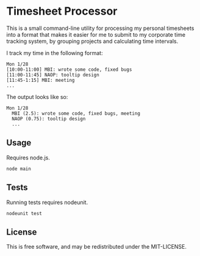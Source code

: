 Timesheet Processor
===================

This is a small command-line utility for processing my personal timesheets
into a format that makes it easier for me to submit to my corporate
time tracking system, by grouping projects and calculating time intervals.

I track my time in the following format:

```
Mon 1/28
[10:00-11:00] MBI: wrote some code, fixed bugs
[11:00-11:45] NAOP: tooltip design
[11:45-1:15] MBI: meeting
...
```

The output looks like so:

```
Mon 1/28
  MBI (2.5): wrote some code, fixed bugs, meeting
  NAOP (0.75): tooltip design
  ...
```

## Usage

Requires node.js.

```
node main
```

## Tests

Running tests requires nodeunit.

```
nodeunit test
```

## License

This is free software, and may be redistributed under the MIT-LICENSE.